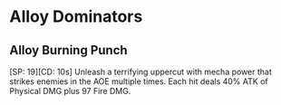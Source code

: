 # Alloy Dominators

## Alloy Burning Punch

[SP: 19][CD: 10s] Unleash a terrifying uppercut with mecha power that strikes enemies in the AOE multiple times. Each hit deals 40% ATK of Physical DMG plus 97 Fire DMG.